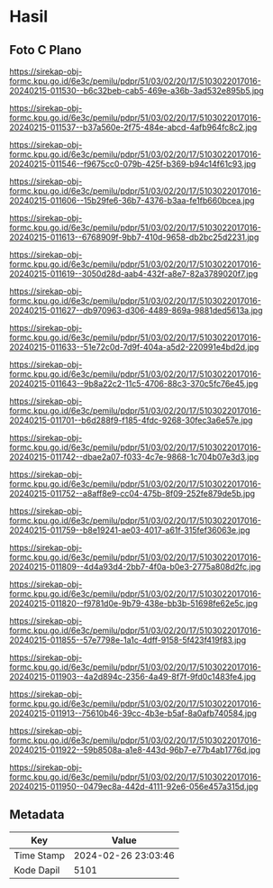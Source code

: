 # Hasil

## Foto C Plano

https://sirekap-obj-formc.kpu.go.id/6e3c/pemilu/pdpr/51/03/02/20/17/5103022017016-20240215-011530--b6c32beb-cab5-469e-a36b-3ad532e895b5.jpg

https://sirekap-obj-formc.kpu.go.id/6e3c/pemilu/pdpr/51/03/02/20/17/5103022017016-20240215-011537--b37a560e-2f75-484e-abcd-4afb964fc8c2.jpg

https://sirekap-obj-formc.kpu.go.id/6e3c/pemilu/pdpr/51/03/02/20/17/5103022017016-20240215-011546--f9675cc0-079b-425f-b369-b94c14f61c93.jpg

https://sirekap-obj-formc.kpu.go.id/6e3c/pemilu/pdpr/51/03/02/20/17/5103022017016-20240215-011606--15b29fe6-36b7-4376-b3aa-fe1fb660bcea.jpg

https://sirekap-obj-formc.kpu.go.id/6e3c/pemilu/pdpr/51/03/02/20/17/5103022017016-20240215-011613--6768909f-9bb7-410d-9658-db2bc25d2231.jpg

https://sirekap-obj-formc.kpu.go.id/6e3c/pemilu/pdpr/51/03/02/20/17/5103022017016-20240215-011619--3050d28d-aab4-432f-a8e7-82a3789020f7.jpg

https://sirekap-obj-formc.kpu.go.id/6e3c/pemilu/pdpr/51/03/02/20/17/5103022017016-20240215-011627--db970963-d306-4489-869a-9881ded5613a.jpg

https://sirekap-obj-formc.kpu.go.id/6e3c/pemilu/pdpr/51/03/02/20/17/5103022017016-20240215-011633--51e72c0d-7d9f-404a-a5d2-220991e4bd2d.jpg

https://sirekap-obj-formc.kpu.go.id/6e3c/pemilu/pdpr/51/03/02/20/17/5103022017016-20240215-011643--9b8a22c2-11c5-4706-88c3-370c5fc76e45.jpg

https://sirekap-obj-formc.kpu.go.id/6e3c/pemilu/pdpr/51/03/02/20/17/5103022017016-20240215-011701--b6d288f9-f185-4fdc-9268-30fec3a6e57e.jpg

https://sirekap-obj-formc.kpu.go.id/6e3c/pemilu/pdpr/51/03/02/20/17/5103022017016-20240215-011742--dbae2a07-f033-4c7e-9868-1c704b07e3d3.jpg

https://sirekap-obj-formc.kpu.go.id/6e3c/pemilu/pdpr/51/03/02/20/17/5103022017016-20240215-011752--a8aff8e9-cc04-475b-8f09-252fe879de5b.jpg

https://sirekap-obj-formc.kpu.go.id/6e3c/pemilu/pdpr/51/03/02/20/17/5103022017016-20240215-011759--b8e19241-ae03-4017-a61f-315fef36063e.jpg

https://sirekap-obj-formc.kpu.go.id/6e3c/pemilu/pdpr/51/03/02/20/17/5103022017016-20240215-011809--4d4a93d4-2bb7-4f0a-b0e3-2775a808d2fc.jpg

https://sirekap-obj-formc.kpu.go.id/6e3c/pemilu/pdpr/51/03/02/20/17/5103022017016-20240215-011820--f9781d0e-9b79-438e-bb3b-51698fe62e5c.jpg

https://sirekap-obj-formc.kpu.go.id/6e3c/pemilu/pdpr/51/03/02/20/17/5103022017016-20240215-011855--57e7798e-1a1c-4dff-9158-5f423f419f83.jpg

https://sirekap-obj-formc.kpu.go.id/6e3c/pemilu/pdpr/51/03/02/20/17/5103022017016-20240215-011903--4a2d894c-2356-4a49-8f7f-9fd0c1483fe4.jpg

https://sirekap-obj-formc.kpu.go.id/6e3c/pemilu/pdpr/51/03/02/20/17/5103022017016-20240215-011913--75610b46-39cc-4b3e-b5af-8a0afb740584.jpg

https://sirekap-obj-formc.kpu.go.id/6e3c/pemilu/pdpr/51/03/02/20/17/5103022017016-20240215-011922--59b8508a-a1e8-443d-96b7-e77b4ab1776d.jpg

https://sirekap-obj-formc.kpu.go.id/6e3c/pemilu/pdpr/51/03/02/20/17/5103022017016-20240215-011950--0479ec8a-442d-4111-92e6-056e457a315d.jpg


## Metadata

| Key        | Value               |
| ---------- | ------------------- |
| Time Stamp | 2024-02-26 23:03:46 |
| Kode Dapil | 5101                |



